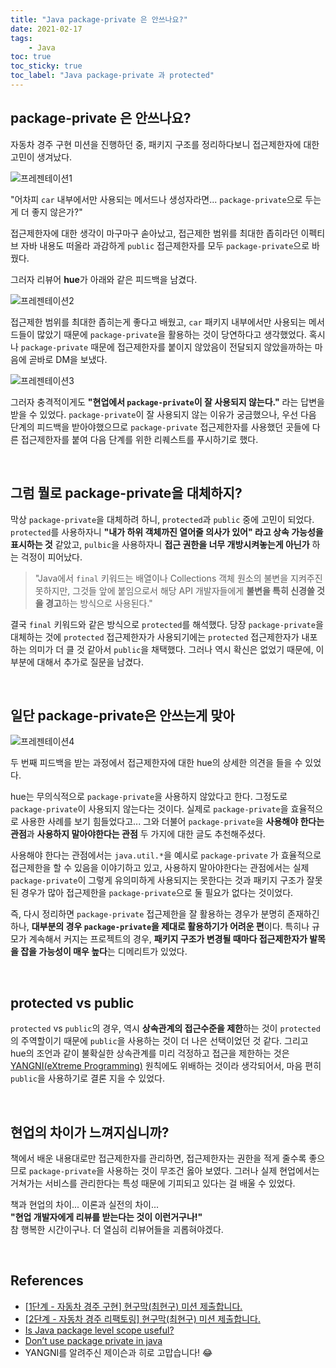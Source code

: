 ```yaml
---
title: "Java package-private 은 안쓰나요?"
date: 2021-02-17
tags:
    - Java
toc: true
toc_sticky: true
toc_label: "Java package-private 과 protected"
---
```


## package-private 은 안쓰나요?
자동차 경주 구현 미션을 진행하던 중, 패키지 구조를 정리하다보니 접근제한자에 대한 고민이 생겨났다.

![프레젠테이션1](https://user-images.githubusercontent.com/37354145/107908298-0cc74f00-6f99-11eb-8232-9b8d81286f28.png)

"어차피 `car` 내부에서만 사용되는 메서드나 생성자라면... `package-private`으로 두는게 더 좋지 않은가?"  
  
접근제한자에 대한 생각이 마구마구 솓아났고, 접근제한 범위를 최대한 좁히라던 이펙티브 자바 내용도 떠올라 
과감하게 `public` 접근제한자를 모두 `package-private`으로 바꿨다.  
  
그러자 리뷰어 **hue**가 아래와 같은 피드백을 남겼다.

![프레젠테이션2](https://user-images.githubusercontent.com/37354145/107912147-51ef7f00-6fa1-11eb-824b-d545543dff3d.png)

접근제한 범위를 최대한 좁히는게 좋다고 배웠고, `car` 패키지 내부에서만 사용되는 메서드들이 많았기 때문에 
`package-private`을 활용하는 것이 당연하다고 생각했었다. 혹시나 `package-private` 때문에 
접근제한자를 붙이지 않았음이 전달되지 않았을까하는 마음에 곧바로 DM을 보냈다.

![프레젠테이션3](https://user-images.githubusercontent.com/37354145/107912573-173a1680-6fa2-11eb-97ee-736df1a9b917.png)

그러자 충격적이게도 **"현업에서 `package-private`이 잘 사용되지 않는다."** 라는 답변을 받을 수 있었다. 
`package-private`이 잘 사용되지 않는 이유가 궁금했으나, 우선 다음 단계의 피드백을 받아야했으므로 
`package-private` 접근제한자를 사용했던 곳들에 다른 접근제한자를 붙여 다음 단계를 위한 리퀘스트를 푸시하기로 했다.

<br>

## 그럼 뭘로 package-private을 대체하지?
막상 `package-private`을 대체하려 하니, `protected`과 `public` 중에 고민이 되었다. 
`protected`를 사용하자니 **"내가 하위 객체까진 열어줄 의사가 있어" 라고 상속 가능성을 표시하는 것** 같았고, 
`pulbic`을 사용하자니 **접근 권한을 너무 개방시켜놓는게 아닌가** 하는 걱정이 피어났다.  
  
> "Java에서 `final` 키워드는 배열이나 Collections 객체 원소의 불변을 지켜주진 못하지만, 
> 그것들 앞에 붙임으로서 해당 API 개발자들에게 **불변을 특히 신경쓸 것을 경고**하는 방식으로 사용된다."

결국 `final` 키워드와 같은 방식으로 `protected`를 해석했다. 당장 `package-private`을 대체하는 것에 
`protected` 접근제한자가 사용되기에는 `protected` 접근제한자가 내포하는 의미가 더 클 것 같아서 `public`을 채택했다.
그러나 역시 확신은 없었기 때문에, 이 부분에 대해서 추가로 질문을 남겼다.

<br>

## 일단 package-private은 안쓰는게 맞아

![프레젠테이션4](https://user-images.githubusercontent.com/37354145/107914949-cbd63700-6fa6-11eb-9917-5904a3423bde.png)

두 번째 피드백을 받는 과정에서 접근제한자에 대한 hue의 상세한 의견을 들을 수 있었다.  
  
hue는 무의식적으로 `package-private`을 사용하지 않았다고 한다. 그정도로 `package-private`이 사용되지 않는다는 것이다. 
실제로 `package-private`을 효율적으로 사용한 사례를 보기 힘들었다고... 
그와 더불어 `package-private`을 **사용해야 한다는 관점**과 **사용하지 말아야한다는 관점** 두 가지에 대한 
글도 추천해주셨다.  
  
사용해야 한다는 관점에서는 `java.util.*`을 예시로 `package-private` 
가 효율적으로 접근제한을 할 수 있음을 이야기하고 있고, 사용하지 말아야한다는 관점에서는 
실제 `package-private`이 그렇게 유의미하게 사용되지는 못한다는 것과 패키지 구조가 잘못된 경우가 많아 
접근제한을 `package-private`으로 둘 필요가 없다는 것이었다.  
  
즉, 다시 정리하면 `package-private` 접근제한을 잘 활용하는 경우가 분명히 존재하긴 하나, 
**대부분의 경우 `package-private`을 제대로 활용하기가 어려운 편**이다. 특히나 규모가 계속해서 커지는 
프로젝트의 경우, **패키지 구조가 변경될 때마다 접근제한자가 발목을 잡을 가능성이 매우 높다**는 디메리트가 있었다.  
  
<br>

## protected vs public  
`protected` vs `public`의 경우, 역시 **상속관계의 접근수준을 제한**하는 것이 `protected`의 주역할이기 때문에 
`public`을 사용하는 것이 더 나은 선택이었던 것 같다. 그리고 hue의 조언과 같이 불확실한 상속관계를 미리 걱정하고 
접근을 제한하는 것은 [YANGNI(eXtreme Programming)](https://ko.wikipedia.org/wiki/YAGNI) 원칙에도 
위배하는 것이라 생각되어서, 마음 편히 `public`을 사용하기로 결론 지을 수 있었다.

<br>

## 현업의 차이가 느껴지십니까?
책에서 배운 내용대로만 접근제한자를 관리하면, 접근제한자는 권한을 적게 줄수록 좋으므로 `package-private`을 사용하는 것이 
무조건 옳아 보였다. 그러나 실제 현업에서는 거쳐가는 서비스를 관리한다는 특성 때문에 기피되고 있다는 걸 배울 수 있었다.  
  
책과 현업의 차이... 이론과 실전의 차이...  
**"현업 개발자에게 리뷰를 받는다는 것이 이런거구나!"**  
참 행복한 시간이구나. 더 열심히 리뷰어들을 괴롭혀야겠다.

<br>

## References
- [[1단계 - 자동차 경주 구현] 현구막(최현구) 미션 제출합니다.](https://github.com/woowacourse/java-racingcar/pull/181)
- [[2단계 - 자동차 경주 리팩토링] 현구막(최현구) 미션 제출합니다.](https://github.com/woowacourse/java-racingcar/pull/199)
- [Is Java package level scope useful?](https://softwareengineering.stackexchange.com/questions/294640/is-java-package-level-scope-useful)
- [Don’t use package private in java](https://hummusandmagnets.tumblr.com/post/52285020299/dont-use-package-private-in-java)
- YANGNI를 알려주신 제이슨과 히로 고맙습니다! 😂
